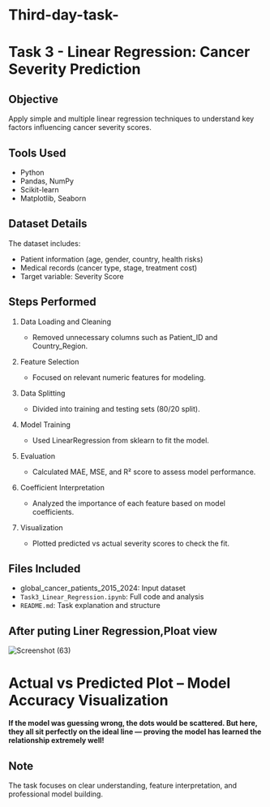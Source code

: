 # Third-day-task-

# Task 3 - Linear Regression: Cancer Severity Prediction

## Objective
Apply simple and multiple linear regression techniques to understand key factors influencing cancer severity scores.

## Tools Used
- Python
- Pandas, NumPy
- Scikit-learn
- Matplotlib, Seaborn

## Dataset Details
The dataset includes:
- Patient information (age, gender, country, health risks)
- Medical records (cancer type, stage, treatment cost)
- Target variable: Severity Score

## Steps Performed
1. Data Loading and Cleaning  
   - Removed unnecessary columns such as Patient_ID and Country_Region.
   
2. Feature Selection  
   - Focused on relevant numeric features for modeling.

3. Data Splitting  
   - Divided into training and testing sets (80/20 split).

4. Model Training  
   - Used LinearRegression from sklearn to fit the model.

5. Evaluation  
   - Calculated MAE, MSE, and R² score to assess model performance.

6. Coefficient Interpretation  
   - Analyzed the importance of each feature based on model coefficients.

7. Visualization  
   - Plotted predicted vs actual severity scores to check the fit.

## Files Included
- global_cancer_patients_2015_2024: Input dataset
- `Task3_Linear_Regression.ipynb`: Full code and analysis
- `README.md`: Task explanation and structure

## After puting Liner Regression,Ploat view

![Screenshot (63)](https://github.com/user-attachments/assets/06d22739-568f-49c3-9192-a8b72cb6185f)

# **Actual vs Predicted Plot – Model Accuracy Visualization**

**If the model was guessing wrong, the dots would be scattered. But here, they all sit perfectly on the ideal line — proving the model has learned the relationship extremely well!**



## Note
The task focuses on clear understanding, feature interpretation, and professional model building.
